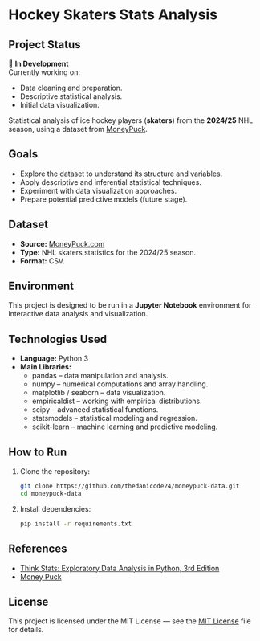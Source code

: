 # Hockey Skaters Stats Analysis

## Project Status
🚧 **In Development**  
Currently working on:
- Data cleaning and preparation.
- Descriptive statistical analysis.
- Initial data visualization.

Statistical analysis of ice hockey players (**skaters**) from the **2024/25** NHL season, using a dataset from [MoneyPuck](https://moneypuck.com).  

## Goals
- Explore the dataset to understand its structure and variables.
- Apply descriptive and inferential statistical techniques.
- Experiment with data visualization approaches.
- Prepare potential predictive models (future stage).

## Dataset
- **Source:** [MoneyPuck.com](https://moneypuck.com)
- **Type:** NHL skaters statistics for the 2024/25 season.
- **Format:** CSV.

## Environment
This project is designed to be run in a **Jupyter Notebook** environment for interactive data analysis and visualization.

## Technologies Used
- **Language:** Python 3
- **Main Libraries:**
  - pandas – data manipulation and analysis.
  - numpy – numerical computations and array handling.
  - matplotlib / seaborn – data visualization.
  - empiricaldist – working with empirical distributions.
  - scipy – advanced statistical functions.
  - statsmodels – statistical modeling and regression.
  - scikit-learn – machine learning and predictive modeling.
  
## How to Run
1. Clone the repository:
   ```bash
   git clone https://github.com/thedanicode24/moneypuck-data.git
   cd moneypuck-data
   ```

2. Install dependencies:
    ```bash
    pip install -r requirements.txt
    ```

## References
- [Think Stats: Exploratory Data Analysis in Python, 3rd Edition](https://allendowney.github.io/ThinkStats/index.html)
- [Money Puck](https://moneypuck.com)

## License
This project is licensed under the MIT License — see the [MIT License](https://opensource.org/licenses/MIT) file for details. 

